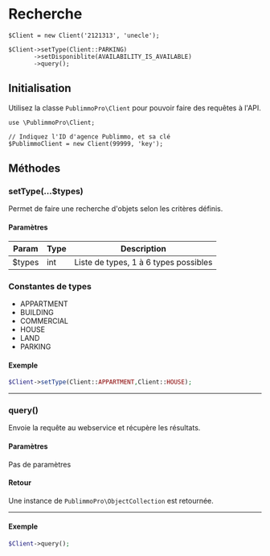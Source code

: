 # Recherche

```
$Client = new Client('2121313', 'unecle');

$Client->setType(Client::PARKING)
       ->setDisponiblite(AVAILABILITY_IS_AVAILABLE)
       ->query();
```

## Initialisation

Utilisez la classe `PublimmoPro\Client` pour pouvoir faire des requêtes à l'API.

```
use \PublimmoPro\Client;

// Indiquez l'ID d'agence Publimmo, et sa clé
$PublimmoClient = new Client(99999, 'key');
```

## Méthodes

### setType(...$types)

Permet de faire une recherche d'objets selon les critères définis.

#### Paramètres

| Param | Type | Description |
| --- | --- | --- |
| $types | int | Liste de types, 1 à 6 types possibles |


### Constantes de types

 - APPARTMENT
 - BUILDING
 - COMMERCIAL
 - HOUSE
 - LAND
 - PARKING

#### Exemple 

```php
$Client->setType(Client::APPARTMENT,Client::HOUSE);
```

---

### query()

Envoie la requête au webservice et récupère les résultats.

#### Paramètres

Pas de paramètres

#### Retour

Une instance de `PublimmoPro\ObjectCollection` est retournée.

---

#### Exemple 

```php
$Client->query();
```
